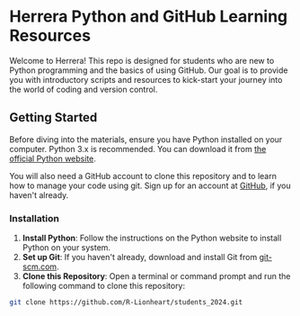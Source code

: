 # Herrera Python and GitHub Learning Resources

Welcome to Herrera! This repo is designed for students who are new to Python programming and the basics of using GitHub. 
Our goal is to provide you with introductory scripts and resources to kick-start your journey into the world of coding and version control.

## Getting Started

Before diving into the materials, ensure you have Python installed on your computer. Python 3.x is recommended. You can download it from [the official Python website](https://www.python.org/downloads/).

You will also need a GitHub account to clone this repository and to learn how to manage your code using git. Sign up for an account at [GitHub](https://github.com/), if you haven't already.

### Installation

1. **Install Python**: Follow the instructions on the Python website to install Python on your system.
2. **Set up Git**: If you haven't already, download and install Git from [git-scm.com](https://git-scm.com/).
3. **Clone this Repository**: Open a terminal or command prompt and run the following command to clone this repository:

```bash
git clone https://github.com/R-Lionheart/students_2024.git

